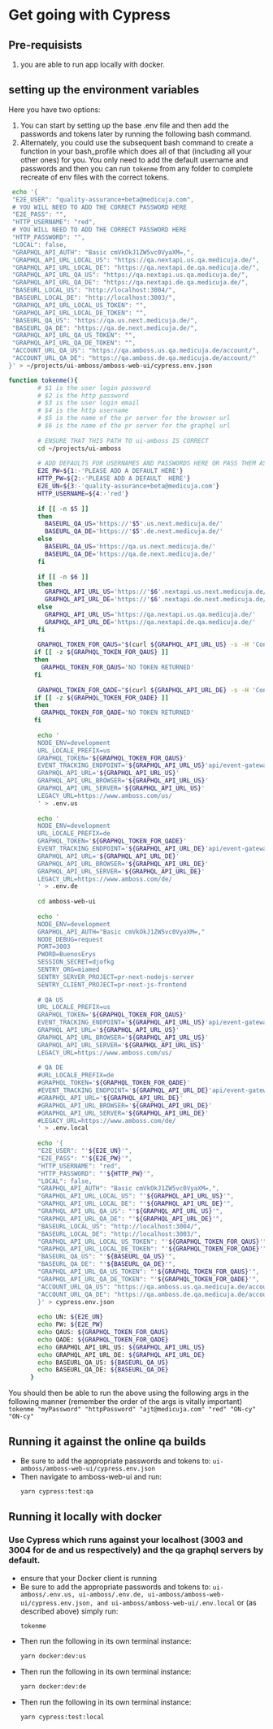 # Get going with Cypress

## Pre-requisists

1. you are able to run app locally with docker.

## setting up the environment variables

Here you have two options:

1. You can start by setting up the base .env file and then add the passwords and tokens later by running the following bash command.
2. Alternately, you could use the subsequent bash command to create a function in your bash_profile which does all of that (including all your other ones) for you. You only need to add the default username and passwords and then you can run `tokenme` from any folder to complete recreate of env files with the correct tokens.

```bash
 echo '{
 "E2E_USER": "quality-assurance+beta@medicuja.com",
 # YOU WILL NEED TO ADD THE CORRECT PASSWORD HERE
 "E2E_PASS": "",
 "HTTP_USERNAME": "red",
 # YOU WILL NEED TO ADD THE CORRECT PASSWORD HERE
 "HTTP_PASSWORD": "",
 "LOCAL": false,
 "GRAPHQL_API_AUTH": "Basic cmVkOkJ1ZW5vc0VyaXM=,",
 "GRAPHQL_API_URL_LOCAL_US": "https://qa.nextapi.us.qa.medicuja.de/",
 "GRAPHQL_API_URL_LOCAL_DE": "https://qa.nextapi.de.qa.medicuja.de/",
 "GRAPHQL_API_URL_QA_US": "https://qa.nextapi.us.qa.medicuja.de/",
 "GRAPHQL_API_URL_QA_DE": "https://qa.nextapi.de.qa.medicuja.de/",
 "BASEURL_LOCAL_US": "http://localhost:3004/",
 "BASEURL_LOCAL_DE": "http://localhost:3003/",
 "GRAPHQL_API_URL_LOCAL_US_TOKEN": "",
 "GRAPHQL_API_URL_LOCAL_DE_TOKEN": "",
 "BASEURL_QA_US": "https://qa.us.next.medicuja.de/",
 "BASEURL_QA_DE": "https://qa.de.next.medicuja.de/",
 "GRAPHQL_API_URL_QA_US_TOKEN": "",
 "GRAPHQL_API_URL_QA_DE_TOKEN": "",
 "ACCOUNT_URL_QA_US": "https://qa.amboss.us.qa.medicuja.de/account/",
 "ACCOUNT_URL_QA_DE": "https://qa.amboss.de.qa.medicuja.de/account/"
}' > ~/projects/ui-amboss/amboss-web-ui/cypress.env.json
```

```bash
function tokenme(){
        # $1 is the user login password
        # $2 is the http password
        # $3 is the user login email
        # $4 is the http username
        # $5 is the name of the pr server for the browser url
        # $6 is the name of the pr server for the graphql url
      
        # ENSURE THAT THIS PATH TO ui-amboss IS CORRECT
        cd ~/projects/ui-amboss
      
        # ADD DEFAULTS FOR USERNAMES AND PASSWORDS HERE OR PASS THEM AS ARGS TO THE FUNCTION
        E2E_PW=${1:-'PLEASE ADD A DEFAULT HERE'}
        HTTP_PW=${2:-'PLEASE ADD A DEFAULT  HERE'}
        E2E_UN=${3:-'quality-assurance+beta@medicuja.com'}
        HTTP_USERNAME=${4:-'red'}
      
        if [[ -n $5 ]]
        then
          BASEURL_QA_US='https://'$5'.us.next.medicuja.de/'
          BASEURL_QA_DE='https://'$5'.de.next.medicuja.de/'
        else
          BASEURL_QA_US='https://qa.us.next.medicuja.de/'
          BASEURL_QA_DE='https://qa.de.next.medicuja.de/'
        fi
      
        if [[ -n $6 ]]
        then
          GRAPHQL_API_URL_US='https://'$6'.nextapi.us.next.medicuja.de/'
          GRAPHQL_API_URL_DE='https://'$6'.nextapi.de.next.medicuja.de/'
        else
          GRAPHQL_API_URL_US='https://qa.nextapi.us.qa.medicuja.de/'
          GRAPHQL_API_URL_DE='https://qa.nextapi.de.qa.medicuja.de/'
        fi
      
        GRAPHQL_TOKEN_FOR_QAUS="$(curl ${GRAPHQL_API_URL_US} -s -H 'Content-Type: application/json' --data-binary '{"query":"mutation{\n login(login: \"'"$E2E_UN"'\", password: \"'"$E2E_PW"'\", deviceId: \"DEADBEEF\"){token}}","variables":{}}' | awk -F'"' '$2=="data"{printf("%s", $8)}')"
       if [[ -z ${GRAPHQL_TOKEN_FOR_QAUS} ]]
       then
         GRAPHQL_TOKEN_FOR_QAUS='NO TOKEN RETURNED'
       fi
      
        GRAPHQL_TOKEN_FOR_QADE="$(curl ${GRAPHQL_API_URL_DE} -s -H 'Content-Type: application/json' --data-binary '{"query":"mutation{login(login: \"'"$E2E_UN"'\", password: \"'"$E2E_PW"'\", deviceId: \"DEADBEEF\"){token}}","variables":{}}' | awk -F'"' '$2=="data"{printf("%s", $8)}')"
       if [[ -z ${GRAPHQL_TOKEN_FOR_QADE} ]]
       then
         GRAPHQL_TOKEN_FOR_QADE='NO TOKEN RETURNED'
       fi
      
        echo '
        NODE_ENV=development
        URL_LOCALE_PREFIX=us
        GRAPHQL_TOKEN='${GRAPHQL_TOKEN_FOR_QAUS}'
        EVENT_TRACKING_ENDPOINT='${GRAPHQL_API_URL_US}'api/event-gateway/v1/t
        GRAPHQL_API_URL='${GRAPHQL_API_URL_US}'
        GRAPHQL_API_URL_BROWSER='${GRAPHQL_API_URL_US}'
        GRAPHQL_API_URL_SERVER='${GRAPHQL_API_URL_US}'
        LEGACY_URL=https://www.amboss.com/us/
        ' > .env.us
      
        echo '
        NODE_ENV=development
        URL_LOCALE_PREFIX=de
        GRAPHQL_TOKEN='${GRAPHQL_TOKEN_FOR_QADE}'
        EVENT_TRACKING_ENDPOINT='${GRAPHQL_API_URL_DE}'api/event-gateway/v1/t
        GRAPHQL_API_URL='${GRAPHQL_API_URL_DE}'
        GRAPHQL_API_URL_BROWSER='${GRAPHQL_API_URL_DE}'
        GRAPHQL_API_URL_SERVER='${GRAPHQL_API_URL_DE}'
        LEGACY_URL=https://www.amboss.com/de/
        ' > .env.de
      
        cd amboss-web-ui
      
        echo '
        NODE_ENV=development
        GRAPHQL_API_AUTH="Basic cmVkOkJ1ZW5vc0VyaXM=,"
        NODE_DEBUG=request
        PORT=3003
        PWORD=BuenosErys
        SESSION_SECRET=djofkg
        SENTRY_ORG=miamed
        SENTRY_SERVER_PROJECT=pr-next-nodejs-server
        SENTRY_CLIENT_PROJECT=pr-next-js-frontend
      
        # QA US
        URL_LOCALE_PREFIX=us
        GRAPHQL_TOKEN='${GRAPHQL_TOKEN_FOR_QAUS}'
        EVENT_TRACKING_ENDPOINT='${GRAPHQL_API_URL_US}'api/event-gateway/v1/t
        GRAPHQL_API_URL='${GRAPHQL_API_URL_US}'
        GRAPHQL_API_URL_BROWSER='${GRAPHQL_API_URL_US}'
        GRAPHQL_API_URL_SERVER='${GRAPHQL_API_URL_US}'
        LEGACY_URL=https://www.amboss.com/us/
      
        # QA DE
        #URL_LOCALE_PREFIX=de
        #GRAPHQL_TOKEN='${GRAPHQL_TOKEN_FOR_QADE}'
        #EVENT_TRACKING_ENDPOINT='${GRAPHQL_API_URL_DE}'api/event-gateway/v1/t
        #GRAPHQL_API_URL='${GRAPHQL_API_URL_DE}'
        #GRAPHQL_API_URL_BROWSER='${GRAPHQL_API_URL_DE}'
        #GRAPHQL_API_URL_SERVER='${GRAPHQL_API_URL_DE}'
        #LEGACY_URL=https://www.amboss.com/de/
        ' > .env.local
      
        echo '{
        "E2E_USER": "'${E2E_UN}'",
        "E2E_PASS": "'${E2E_PW}'",
        "HTTP_USERNAME": "red",
        "HTTP_PASSWORD": "'${HTTP_PW}'",
        "LOCAL": false,
        "GRAPHQL_API_AUTH": "Basic cmVkOkJ1ZW5vc0VyaXM=,",
        "GRAPHQL_API_URL_LOCAL_US": "'${GRAPHQL_API_URL_US}'",
        "GRAPHQL_API_URL_LOCAL_DE": "'${GRAPHQL_API_URL_DE}'",
        "GRAPHQL_API_URL_QA_US": "'${GRAPHQL_API_URL_US}'",
        "GRAPHQL_API_URL_QA_DE": "'${GRAPHQL_API_URL_DE}'",
        "BASEURL_LOCAL_US": "http://localhost:3004/",
        "BASEURL_LOCAL_DE": "http://localhost:3003/",
        "GRAPHQL_API_URL_LOCAL_US_TOKEN": "'${GRAPHQL_TOKEN_FOR_QAUS}'",
        "GRAPHQL_API_URL_LOCAL_DE_TOKEN": "'${GRAPHQL_TOKEN_FOR_QADE}'",
        "BASEURL_QA_US": "'${BASEURL_QA_US}'",
        "BASEURL_QA_DE": "'${BASEURL_QA_DE}'",
        "GRAPHQL_API_URL_QA_US_TOKEN": "'${GRAPHQL_TOKEN_FOR_QAUS}'",
        "GRAPHQL_API_URL_QA_DE_TOKEN": "'${GRAPHQL_TOKEN_FOR_QADE}'",
        "ACCOUNT_URL_QA_US": "https://qa.amboss.us.qa.medicuja.de/account/",
        "ACCOUNT_URL_QA_DE": "https://qa.amboss.de.qa.medicuja.de/account/"
        }' > cypress.env.json
      
        echo UN: ${E2E_UN}
        echo PW: ${E2E_PW}
        echo QAUS: ${GRAPHQL_TOKEN_FOR_QAUS}
        echo QADE: ${GRAPHQL_TOKEN_FOR_QADE}
        echo GRAPHQL_API_URL_US: ${GRAPHQL_API_URL_US}
        echo GRAPHQL_API_URL_DE: ${GRAPHQL_API_URL_DE}
        echo BASEURL_QA_US: ${BASEURL_QA_US}
        echo BASEURL_QA_DE: ${BASEURL_QA_DE}
      }
```
You should then be able to run the above using the following args in the following manner (remember the order of the args is vitally important) `tokenme "myPassword" "httpPassword" "ajt@medicuja.com" "red" "ON-cy" "ON-cy"`
## Running it against the online qa builds

- Be sure to add the appropriate passwords and tokens to:
  `ui-amboss/amboss-web-ui/cypress.env.json`
- Then navigate to amboss-web-ui and run:
  ```bash
  yarn cypress:test:qa
  ```

## Running it locally with docker

### Use Cypress which runs against your localhost (3003 and 3004 for de and us respectively) and the qa graphql servers by default.

- ensure that your Docker client is running
- Be sure to add the appropriate passwords and tokens to:
  `ui-amboss/.env.us, ui-amboss/.env.de, ui-amboss/amboss-web-ui/cypress.env.json, and ui-amboss/amboss-web-ui/.env.local`
  or (as described above) simply run:
  ```bash
  tokenme
  ```
- Then run the following in its own terminal instance:
  ```bash
  yarn docker:dev:us
  ```
- Then run the following in its own terminal instance:
  ```bash
  yarn docker:dev:de
  ```
- Then run the following in its own terminal instance:
  ```bash
  yarn cypress:test:local
  ```

